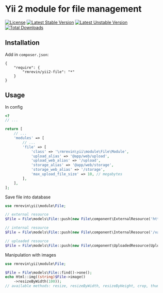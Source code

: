 Yii 2 module for file management
===============================
[![License](https://poser.pugx.org/rmrevin/yii2-file/license.svg)](https://packagist.org/packages/rmrevin/yii2-file)
[![Latest Stable Version](https://poser.pugx.org/rmrevin/yii2-file/v/stable.svg)](https://packagist.org/packages/rmrevin/yii2-file)
[![Latest Unstable Version](https://poser.pugx.org/rmrevin/yii2-file/v/unstable.svg)](https://packagist.org/packages/rmrevin/yii2-file)
[![Total Downloads](https://poser.pugx.org/rmrevin/yii2-file/downloads.svg)](https://packagist.org/packages/rmrevin/yii2-file)

Installation
------------
Add in `composer.json`:
```
{
    "require": {
        "rmrevin/yii2-file": "*"
    }
}
```

Usage
-----
In config
```php
<?
// ...

return [
    // ...
    'modules' => [
        // ...
        'file' => [
            'class' => '\rmrevin\yii\module\File\Module',
            'upload_alias' => '@app/web/upload',
            'upload_web_alias' => '/upload',
            'storage_alias' => '@app/web/storage',
            'storage_web_alias' => '/storage',
            'max_upload_file_size' => 10, // megabytes
        ],
    ],
];

```

Save file into database
```php
use rmrevin\yii\module\File;

// external resource
$File = File\models\File::push(new File\component\ExternalResource('https://www.google.ru/images/srpr/logo11w.png'));

// internal resource
$File = File\models\File::push(new File\component\InternalResource('/var/www/images/pick.png'));

// uploaded resource
$File = File\models\File::push(new File\component\UploadedResource(UploadedFile::getInstance($model, 'file')));
```

Manipulation with images
```php
use rmrevin\yii\module\File;

$File = File\models\File::find()->one();
echo Html::img((string)$File->image()
    ->resizeByWidth(100));
// available methods: resize, resizeByWidth, resizeByHeight, crop, thumbnail, watermark, text
```